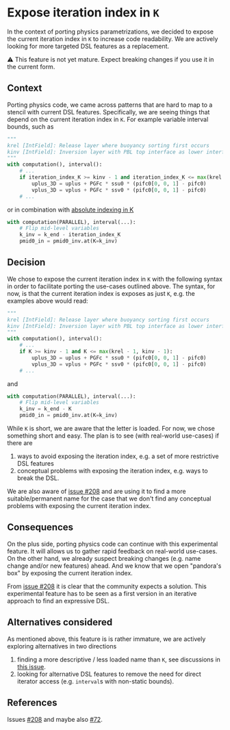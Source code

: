 # Expose iteration index in `K`

In the context of porting physics parametrizations, we decided to expose the current iteration index in `K` to increase code readability. We are actively looking for more targeted DSL features as a replacement.

⚠️ This feature is not yet mature. Expect breaking changes if you use it in the current form.

## Context

Porting physics code, we came across patterns that are hard to map to a stencil with current DSL features. Specifically, we are seeing things that depend on the current iteration index in `K`. For example variable interval bounds, such as

```py
"""
krel [IntField]: Release layer where buoyancy sorting first occurs
kinv [IntField]: Inversion layer with PBL top interface as lower interface
"""
with computation(), interval():
    # ...
    if iteration_index_K >= kinv - 1 and iteration_index_K <= max(krel - 1, kinv - 1):
        uplus_3D = uplus + PGFc * ssu0 * (pifc0[0, 0, 1] - pifc0)
        vplus_3D = vplus + PGFc * ssv0 * (pifc0[0, 0, 1] - pifc0)
    # ...
```

or in combination with [absolute indexing in K](./indexing-absolute-k.md)

```py
with computation(PARALLEL), interval(...):
    # Flip mid-level variables
    k_inv = k_end - iteration_index_K
    pmid0_in = pmid0_inv.at(K=k_inv)
```

## Decision

We chose to expose the current iteration index in `K` with the following syntax in order to facilitate porting the use-cases outlined above. The syntax, for now, is that the current iteration index is exposes as just `K`, e.g. the examples above would read:

```py
"""
krel [IntField]: Release layer where buoyancy sorting first occurs
kinv [IntField]: Inversion layer with PBL top interface as lower interface
"""
with computation(), interval():
    # ...
    if K >= kinv - 1 and K <= max(krel - 1, kinv - 1):
        uplus_3D = uplus + PGFc * ssu0 * (pifc0[0, 0, 1] - pifc0)
        vplus_3D = vplus + PGFc * ssv0 * (pifc0[0, 0, 1] - pifc0)
    # ...
```

and

```py
with computation(PARALLEL), interval(...):
    # Flip mid-level variables
    k_inv = k_end - K
    pmid0_in = pmid0_inv.at(K=k_inv)
```

While `K` is short, we are aware that the letter is loaded. For now, we chose something short and easy. The plan is to see (with real-world use-cases) if there are

1. ways to avoid exposing the iteration index, e.g. a set of more restrictive DSL features
2. conceptual problems with exposing the iteration index, e.g. ways to break the DSL.

We are also aware of [issue #208](https://github.com/GridTools/gt4py/issues/208) and are using it to find a more suitable/permanent name for the case that we don't find any conceptual problems with exposing the current iteration index.

## Consequences

On the plus side, porting physics code can continue with this experimental feature. It will allows us to gather rapid feedback on real-world use-cases. On the other hand, we already suspect breaking changes (e.g. name change and/or new features) ahead. And we know that we open "pandora's box" by exposing the current iteration index.

From [issue #208](https://github.com/GridTools/gt4py/issues/208) it is clear that the community expects a solution. This experimental feature has to be seen as a first version in an iterative approach to find an expressive DSL.

## Alternatives considered

As mentioned above, this feature is is rather immature, we are actively exploring alternatives in two directions

1. finding a more descriptive / less loaded name than `K`, see discussions in [this issue](https://github.com/GridTools/gt4py/issues/208).
2. looking for alternative DSL features to remove the need for direct iterator access (e.g. `interval`s with non-static bounds).

## References

Issues [#208](https://github.com/GridTools/gt4py/issues/208) and maybe also [#72](https://github.com/GridTools/gt4py/issues/72).
